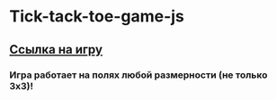# Tick-tack-toe-game-js
## [Ссылка на игру](https://joestaratheart.github.io/Tick-tack-toe-game-js/)
### Игра работает на полях любой размерности (не только 3x3)!
